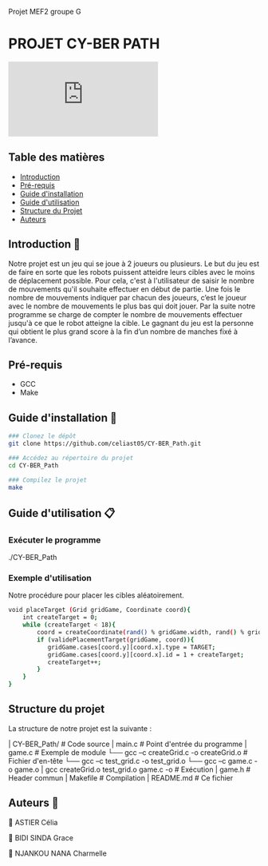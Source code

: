 
Projet MEF2 groupe G
# PROJET CY-BER PATH

![photo projet](https://github.com/celiast05/Projet/blob/main/image.img)

##  Table des matières

- [Introduction](#Introduction)
- [Pré-requis](#Pré-requis)
- [Guide d'installation](#Guide-d'installation)
- [Guide d'utilisation](#Guide-d'utilisation)
- [Structure du Projet](#Structure-du-projet)
- [Auteurs](#Auteurs)
  
## Introduction 📝

Notre projet est un jeu qui se joue à 2 joueurs ou plusieurs. Le but du jeu est de faire en sorte que les robots puissent atteidre leurs cibles avec le moins de déplacement possible. Pour cela, c'est à l'utilisateur de saisir le nombre de mouvements qu'il souhaite effectuer en début de partie. Une fois le nombre de mouvements indiquer par chacun des joueurs, c’est le joueur avec le nombre de mouvements le plus bas qui doit jouer. Par la suite notre programme se charge de compter le nombre de mouvements effectuer jusqu'à ce que le robot atteigne la cible. Le gagnant du jeu est la personne qui obtient le plus grand score à la fin d’un nombre de manches fixé à l’avance.


## Pré-requis

- GCC
- Make

## Guide d'installation 📔 

```bash
### Clonez le dépôt
git clone https://github.com/celiast05/CY-BER_Path.git 

### Accédez au répertoire du projet
cd CY-BER_Path

### Compilez le projet
make
```

## Guide d'utilisation 📋

### Exécuter le programme
./CY-BER_Path

### Exemple d'utilisation
Notre procédure pour placer les cibles aléatoirement.

```bash
void placeTarget (Grid gridGame, Coordinate coord){
    int createTarget = 0;
    while (createTarget < 18){
        coord = createCoordinate(rand() % gridGame.width, rand() % gridGame.height);
        if (validePlacementTarget(gridGame, coord)){
           gridGame.cases[coord.y][coord.x].type = TARGET;
           gridGame.cases[coord.y][coord.x].id = 1 + createTarget;
           createTarget++;
        }
    }
}
```

## Structure du projet 
La structure de notre projet est la suivante :

| CY-BER_Path/                             # Code source
| main.c                                   # Point d'entrée du programme
| game.c                                   # Exemple de module
  └── gcc –c createGrid.c -o createGrid.o  # Fichier d'en-tête
  └── gcc –c test_grid.c -o test_grid.o
  └── gcc –c game.c -o game.o
| gcc createGrid.o test_grid.o game.c -o   # Exécution 
| game.h                                   # Header commun
| Makefile                                 # Compilation
| README.md                                # Ce fichier


## Auteurs 👤  
👤 ASTIER Célia

👤 BIDI SINDA Grace

👤 NJANKOU NANA Charmelle

